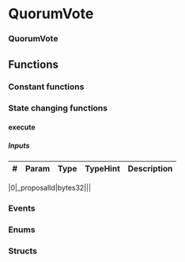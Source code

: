 

















# QuorumVote

### QuorumVote




## Functions




### Constant functions








### State changing functions



#### execute





##### Inputs



|#  |Param|Type|TypeHint|Description|
|---|-----|----|--------|-----------|


|0|_proposalId|bytes32|||












### Events







### Enums







### Structs


